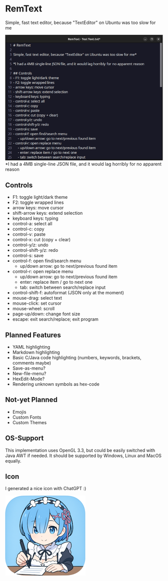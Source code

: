 # RemText

Simple, fast text editor, because "TextEditor" on Ubuntu was too slow for me

![Promo.png](promo/Promo.png)
*I had a 4MB single-line JSON file, and it would lag horribly for no apparent reason

## Controls
- F1: toggle light/dark theme
- F2: toggle wrapped lines
- arrow keys: move cursor
- shift-arrow keys: extend selection
- keyboard keys: typing
- control-a: select all
- control-c: copy
- control-v: paste
- control-x: cut (copy + clear)
- control-y/z: undo
- control-shift-y/z: redo
- control-s: save
- control-f: open find/search menu
    - up/down arrow: go to next/previous found item
- control-r: open replace menu
    - up/down arrow: go to next/previous found item
    - enter: replace item / go to next one
    - tab: switch between search/replace input
- control-shift-f: autoformat (JSON only at the moment)
- mouse-drag: select text
- mouse-click: set cursor
- mouse-wheel: scroll
- page-up/down: change font size
- escape: exit search/replace; exit program

## Planned Features
- YAML highlighting
- Markdown highlighting
- Basic C/Java code highlighting (numbers, keywords, brackets, comments maybe)
- Save-as-menu?
- New-file-menu?
- HexEdit-Mode?
- Rendering unknown symbols as hex-code

## Not-yet Planned
- Emojis
- Custom Fonts
- Custom Themes

## OS-Support
This implementation uses OpenGL 3.3, but could be easily switched with Java AWT if needed.
It should be supported by Windows, Linux and MacOS equally.

## Icon
I generated a nice icon with ChatGPT :)

![Icon64.png](assets/Icon256.png)
